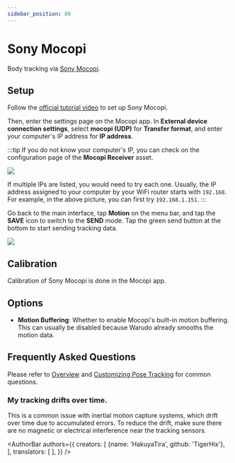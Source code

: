 ```yaml
---
sidebar_position: 80
---
```


# Sony Mocopi

Body tracking via [Sony Mocopi](https://electronics.sony.com/more/mocopi/all-mocopi/p/qmss1-uscx).

## Setup

Follow the [official tutorial video](https://www.sony.com/electronics/support/articles/00298063) to set up Sony Mocopi.

Then, enter the settings page on the Mocopi app. In **External device connection settings**, select **mocopi (UDP)** for **Transfer format**, and enter your computer's IP address for **IP address**.

:::tip
If you do not know your computer's IP, you can check on the configuration page of the **Mocopi Receiver** asset.

![](/doc-img/en-ifacialmocap-1.png)

If multiple IPs are listed, you would need to try each one. Usually, the IP address assigned to your computer by your WiFi router starts with `192.168`. For example, in the above picture, you can first try `192.168.1.151`.
:::

Go back to the main interface, tap **Motion** on the menu bar, and tap the **SAVE** icon to switch to the **SEND** mode. Tap the green send button at the bottom to start sending tracking data.

![](/doc-img/en-mocopi-1.png)

## Calibration

Calibration of Sony Mocopi is done in the Mocopi app.

## Options

* **Motion Buffering**: Whether to enable Mocopi's built-in motion buffering. This can usually be disabled because Warudo already smooths the motion data.

## Frequently Asked Questions

Please refer to [Overview](overview#FAQ) and [Customizing Pose Tracking](body-tracking#FAQ) for common questions.

### My tracking drifts over time.

This is a common issue with inertial motion capture systems, which drift over time due to accumulated errors. To reduce the drift, make sure there are no magnetic or electrical interference near the tracking sensors.

<AuthorBar authors={{
  creators: [
    {name: 'HakuyaTira', github: 'TigerHix'},
  ],
  translators: [
  ],
}} />